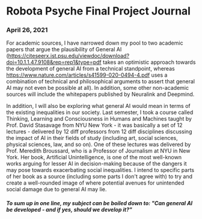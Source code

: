 # Robota Psyche Final Project Journal 

### April 26, 2021

For academic sources, I have narrowed down my pool to two academic papers that argue the plausibility of General AI (https://citeseerx.ist.psu.edu/viewdoc/download?doi=10.1.1.47.9108&rep=rep1&type=pdf takes an optimistic approach towards the development of general AI from a technical standpoint, whereas  https://www.nature.com/articles/s41599-020-0494-4.pdf uses a combination of technical and philosophical arguments to assert that general AI may not even be possible at all). In addition, some other non-academic sources will include the whitepapers published by Neuralink and Deepmind.

In addition, I will also be exploring what general AI would mean in terms of the existing inequalities in our society. Last semester, I took a course called Thinking, Learning and Consciousness in Humans and Machines taught by Prof. David Stasavage from NYU New York - it was basically a set of 12 lectures - delivered by 12 diff professors from 12 diff disciplines discussing the impact of AI in their fields of study (including art, social sciences, physical sciences, law, and so on). One of these lectures was delivered by Prof. Meredith Broussard, who is a Professor of Journalism at NYU in New York. Her book, Artificial Unintelligence, is one of the most well-known works arguing for lesser AI in decision-making because of the dangers it may pose towards exacerbating social inequalities. I intend to specific parts of her book as a source (including some parts I don't agree with) to try and create a well-rounded image of where potential avenues for unintended social damage due to general AI may lie.

#### *To sum up in one line, my subject can be boiled down to: "Can general AI be developed - and if yes, should we develop it?"*
